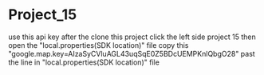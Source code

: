# Project_15
use this api key after the clone this project
click the left side project 15
then open the "local.properties(SDK location)" file
copy this
"google.map.key=AIzaSyCVluAGL43uqSqE0Z5BDcUEMPKnlQbgO28"
past the line in "local.properties(SDK location)" file
